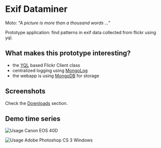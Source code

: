 
Exif Dataminer
==============

Moto: _"A picture is more than a thousand words ..."_

Prototype application: find patterns in exif data collected from flickr using yql.

What makes this prototype interesting?
--------------------------------------

* the [YQL](http://developer.yahoo.com/yql/) based Flickr Client class 
* centralized logging using [MongoLog](http://github.com/andreisavu/mongodb-log)
* the webapp is using [MongoDB](http://www.mongodb.org/display/DOCS/Home) for storage 

Screenshots
-----------

Check the [Downloads](http://github.com/andreisavu/exif-dataminer/downloads) section. 

Demo time series
----------------

![Usage Canon EOS 40D](http://cloud.github.com/downloads/andreisavu/exif-dataminer/histogram-flickr-canon-eos-40d.png)

![Usage Adobe Photoshop CS 3 Windows](http://cloud.github.com/downloads/andreisavu/exif-dataminer/histogram-adobe-photos-cs3-windows.png)



